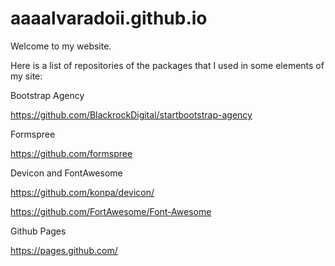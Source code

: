 # aaaalvaradoii.github.io

Welcome to my website.


Here is a list of repositories of the packages that I used in some elements of my site:


Bootstrap Agency

https://github.com/BlackrockDigital/startbootstrap-agency


Formspree

https://github.com/formspree


Devicon and FontAwesome

https://github.com/konpa/devicon/

https://github.com/FortAwesome/Font-Awesome


Github Pages

https://pages.github.com/

